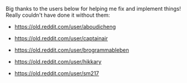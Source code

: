 Big thanks to the users below for helping me fix and implement things!
Really couldn't have done it without them:

- https://old.reddit.com/user/aboudicheng

- https://old.reddit.com/user/captainair

- https://old.reddit.com/user/brogrammableben

- https://old.reddit.com/user/hikkary

- https://old.reddit.com/user/sm217
